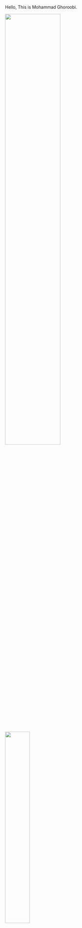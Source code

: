 Hello, This is Mohammad Ghoroobi.



<div>
 <img src="https://github-profile-summary-cards.vercel.app/api/cards/profile-details?username=mohamadghoroobi&theme=nord_bright" width="60%" />
 <img src="https://github-readme-stats.vercel.app/api?username=mohamadghoroobi&show_icons=true&theme=white" width="40%"/>
</div>
 

     
     
